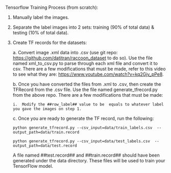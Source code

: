 Tensorflow Training Process (from scratch):
1.	Manually label the images. 
2.	Separate the label images into 2 sets: training (90% of total data) & testing (10% of total data).
3.	Create TF records for the datasets:
    
    a.	Convert image .xml data into .csv (use git repo: https://github.com/datitran/raccoon_dataset to do so). Use the file  named xml_to_csv.py to parse through each xml file and convert it to csv. There are a few modifications that must be made, refer to this video to see what they are: https://www.youtube.com/watch?v=kq2Gjv_pPe8.  
    
    b.	Once you have converted the files from .xml to .csv, then create the TFRecord from the .csv file. Use the file named generate_tfrecord.py from the above repo. There are a few modifications that must be made:
    
        i.	Modify the ##row_label## value to be  equals to whatever label you gave the images on step 1. 

    c. Once you are ready to generate the TF record, run the following:
        
        python generate_tfrecord.py --csv_input=data/train_labels.csv  --output_path=data/train.record
        
        python generate_tfrecord.py --csv_input=data/test_labels.csv  --output_path=data/test.record
        
    A file named ##test.record## and ##train.record## should have been generated under the data directory. These files will be used to train your TensorFlow model. 
